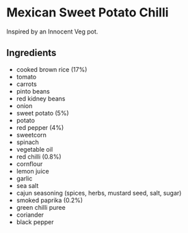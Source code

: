 Mexican Sweet Potato Chilli
===========================

Inspired by an Innocent Veg pot.

## Ingredients

- cooked brown rice (17%)
- tomato
- carrots
- pinto beans
- red kidney beans
- onion
- sweet potato (5%)
- potato
- red pepper (4%)
- sweetcorn
- spinach
- vegetable oil
- red chilli (0.8%)
- cornflour
- lemon juice
- garlic
- sea salt
- cajun seasoning (spices, herbs, mustard seed, salt, sugar)
- smoked paprika (0.2%)
- green chilli puree
- coriander
- black pepper
